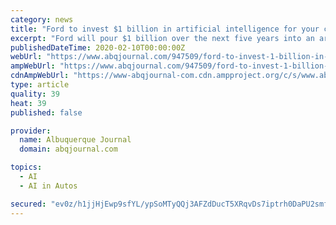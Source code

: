 ```yaml
---
category: news
title: "Ford to invest $1 billion in artificial intelligence for your car"
excerpt: "Ford will pour $1 billion over the next five years into an artificial intelligence company tasked ... will put Ford in direct competition with Waymo, Google’s self-driving car company, which ..."
publishedDateTime: 2020-02-10T00:00:00Z
webUrl: "https://www.abqjournal.com/947509/ford-to-invest-1-billion-in-artificial-intelligence-for-your-car.html"
ampWebUrl: "https://www.abqjournal.com/947509/ford-to-invest-1-billion-in-artificial-intelligence-for-your-car.html/amp"
cdnAmpWebUrl: "https://www-abqjournal-com.cdn.ampproject.org/c/s/www.abqjournal.com/947509/ford-to-invest-1-billion-in-artificial-intelligence-for-your-car.html/amp"
type: article
quality: 39
heat: 39
published: false

provider:
  name: Albuquerque Journal
  domain: abqjournal.com

topics:
  - AI
  - AI in Autos

secured: "ev0z/h1jjHjEwp9sfYL/ypSoMTyQQj3AFZdDucT5XRqvDs7iptrh0DaPU2smfInyWbAgklxK3EQdkzmb44smJ4t6qe6/oKInkqfn3BOo4hOn897di+XKhoFiQh0Ga9ULywH85o/tfCs0db0y3z2fkpNal/7E7LkkKgvT29D2H1LQXgyy8Eo2T96+KDJW9thvoSR2Xs1BbKA6FZvBhWW1rbHpYtBSTTQte5UgC22ooGbAyJiErQmnNqghPGV6X4HsTlfmhPqpl2rqbjf8Gg4v+UYo0iSLchSsLvx/RMEf4zPj8E46rB8XXfw+UW5w/gJ6;g+c5gy2maOZi2fM4h+p1sQ=="
---
```


